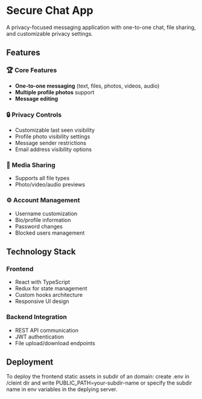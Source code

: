 # Secure Chat App

A privacy-focused messaging application with one-to-one chat, file sharing, and customizable privacy settings.

## Features

### 🏆 Core Features

- **One-to-one messaging** (text, files, photos, videos, audio)
- **Multiple profile photos** support
- **Message editing**

### 🔒 Privacy Controls

- Customizable last seen visibility
- Profile photo visibility settings
- Message sender restrictions
- Email address visibility options

### 📁 Media Sharing

- Supports all file types
- Photo/video/audio previews

### ⚙️ Account Management

- Username customization
- Bio/profile information
- Password changes
- Blocked users management

## Technology Stack

### Frontend

- React with TypeScript
- Redux for state management
- Custom hooks architecture
- Responsive UI design

### Backend Integration

- REST API communication
- JWT authentication
- File upload/download endpoints

## Deployment

To deploy the frontend static assets in subdir of an domain:
create .env in /cleint dir and write PUBLIC_PATH=your-subdir-name
or specify the subdir name in env variables in the deplying server.
